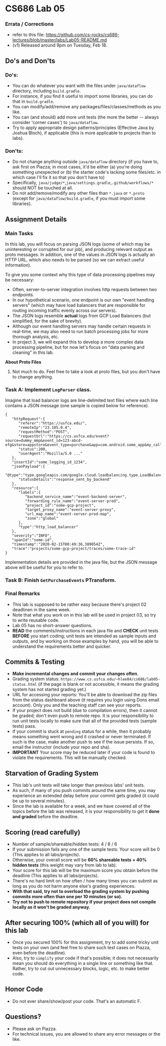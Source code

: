 # CS686 Lab 05

### Errata / Corrections
 - refer to this file: https://github.com/cs-rocks/cs686-lectures/blob/master/labs/Lab05-README.md
 - (v1) Released around 9pm on Tuesday, Feb 18.

## Do's and Don'ts

### Do's:
 - You can do whatever you want with the files under `java/dataflow` directory, including `build.gradle`.
 - For instance, if you find it useful to import some libraries, you can do that in `build.gradle`.
 - You can modify/add/remove any packages/files/classes/methods as you like.
 - You can (and should) add more unit tests (the more the better -- always consider 'corner cases') to `java/dataflow`.
 - Try to apply appropriate design patterns/principles (Effective Java by Joshua Bloch), if applicable (this is more applicable to projects than to labs).

### Don'ts:
 - Do not change anything outside `java/dataflow` directory (if you have to, ask first on Piazza; in most cases, it'd be either (a) you're doing something unexpected or (b) the starter code's lacking some files/etc. in which case I'll fix it so that you don't have to)
 - Specifically, `java/judge/*`,`java/settings.gradle`,`.github/workflows/*` should NOT be touched at all.
 - Do not add/remove/modify any other files than `*.java` or `*.proto` (except for `java/dataflow/build.gradle`, if you must import some libraries).


## Assignment Details

### Main Tasks

In this lab, you will focus on parsing JSON logs (some of which may be uninteresting or corrupted for our job), and producing relevant output as proto messages.
In addition, one of the values in JSON logs is actually an HTTP URL, which also needs to be parsed (so we can extract useful information).

To give you some context why this type of data processing pipelines may be necessary:
 - Often, server-to-server integration involves http requests between two endpoints. 
 - In our hypothetical scenario, one endpoint is our own "event handling servers" (which may have load balancers that are responsible for routing incoming traffic evenly across our servers).
 - The JSON logs resemble **actual** logs from GCP Load Balancers (but simplified, for the sake of brevity).
 - Although our event handling servers may handle certain requests in real-time, we may also need to run batch processing jobs for more thorough analysis, etc.
 - In project 3, we will expand this to develop a more complex data processing pipeline, but for now let's focus on "data parsing and cleaning" in this lab.

**About Proto Files**
 1. Not much to do. Feel free to take a look at proto files, but you don't have to change anything.
  

### Task A: Implement `LogParser` class.
Imagine that load balancer logs are line-delimited text files where each line contains a JSON message (one sample is copied below for reference).
```
{
   "httpRequest":{
      "referer":"https://usfca.edu/",
      "remoteIp":"23.185.0.4",
      "requestMethod":"POST",
      "requestUrl":"https://cs.usfca.edu/event?source=dummy_mmp&event_id=123-abcd-efg&store=appstore&event_type=purchase&app=com.android.some_app&my_callback_data=abcd&amount=123",
      "status":200,
      "userAgent":"Mozilla/5.0 ..."
   },
   "insertId":"some_logging_id_1234",
   "jsonPayload":{
      "@type":"type.googleapis.com/google.cloud.loadbalancing.type.LoadBalancerLogEntry",
      "statusDetails":"response_sent_by_backend"
   },
   "resource":{
      "labels":{
         "backend_service_name":"event-backend-server",
         "forwarding_rule_name":"event-server-prod",
         "project_id":"some-gcp-project",
         "target_proxy_name":"event-server-proxy",
         "url_map_name":"event-server-prod-map",
         "zone":"global"
      },
      "type":"http_load_balancer"
   },
   "severity":"INFO",
   "spanId":"some-id",
   "timestamp":"2020-02-15T00:49:36.389054Z",
   "trace":"projects/some-gcp-project/traces/some-trace-id"
}
```
Implementation details are provided in the java file, but the JSON message above will be useful for you to refer to.

### Task B: Finish `GetPurchaseEvents` PTransform.



### Final Remarks
 - This lab is supposed to be rather easy because there's project 02 deadlinen in the same week.
 - Note that what you work on in this lab will be used in project 03, so try to write reusable code.
 - Lab 05 has no short-answer questions.
 - **READ** the comments/instructions in each java file and **CHECK** unit tests **BEFORE** you start coding; unit tests are intended as sample inputs and outputs, and by working on those examples by hand, you will be able to understand the requirements better and quicker.

## Commits & Testing
 - **Make incremental changes and commit your changes often**.
 - Grading system status: `https://www.cs.usfca.edu/~hlee84/cs686/lab05-status.html` (if the page is blank or not accessible, it means the grading system has not started grading yet.)
 - URL for accessing your reports: You'll be able to download the zip files from the status dashboard above (it requires you login using Dons email account). Only you and the teaching staff can see your reports.
 - If your project does not build (due to compilation errors), then it cannot be graded; don't even push to remote repo. It is your responsibility to run unit tests locally to make sure that all of the provided tests (sample tests) pass.
 - If your commit is stuck at `pending` status for a while, then it probably means something went wrong and it crashed or never terminated. If such is the case, make another push to see if the issue persists. If so, email the instructor (include your repo and sha).
 - **IMPORTANT** Your score may be reduced later if your code is found to violate the requirements. This will be manually checked.

## Starvation of Grading System
 - This lab's unit tests will take longer than previous labs' unit tests.
 - As such, if many of you push commits around the same time, you may experience an extended delay before your commit gets graded (it could be up to several minutes).
 - Since the lab is available for a week, and we have covered all of the topics before the lab was released, it is your responsibility to get it **done and graded** before the deadline.

## Scoring (read carefully)
 - Number of sample/shareable/hidden tests: 4 / 8 / 6
 - If your submission fails any one of the sample tests: Your score will be 0 (This applies to all labs/projects).
 - Otherwise, your overall score will be **60% shareable tests + 40% hidden tests** (this weight may vary from lab to lab).
 - Your score for this lab will be the maximum score you obtain before the deadline (This applies to all labs/projects).
 - There's no hard limit on how often / how many times you can submit as long as you do not harm anyone else's grading experiences. 
 - **With that said, try not to overload the grading system by pushing commits more often than one per 10 minutes (or so).** 
 - **Try not to push to remote repository if your project does not compile locally as it won't be graded anyway.**

## After securing 100% (which all of you will) for this lab
 - Once you secured 100% for this assignment, try to add some tricky unit tests on your own (and feel free to share such test cases on Piazza, even before the deadline).
 - Also, try to `simplify` your code if that's possible; it does not necessarily mean you should do everything in a single line or something like that. Rather, try to cut out unnecessary blocks, logic, etc. to make better code.

## Honor Code
 - Do not ever share/show/post your code. That's an automatic F.

## Questions?
 - Please ask on Piazza.
 - For technical issues, you are allowed to share any error messages or the like.
